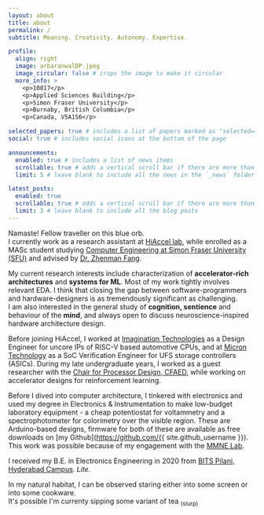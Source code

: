 ```yaml
---
layout: about
title: about
permalink: /
subtitle: Meaning. Creativity. Autonomy. Expertise.

profile:
  align: right
  image: arbaranwalDP.jpeg
  image_circular: false # crops the image to make it circular
  more_info: >
    <p>10817</p>
    <p>Applied Sciences Building</p>
    <p>Simon Fraser University</p>
    <p>Burnaby, British Columbia</p>
    <p>Canada, V5A1S6</p>

selected_papers: true # includes a list of papers marked as "selected={true}"
social: true # includes social icons at the bottom of the page

announcements:
  enabled: true # includes a list of news items
  scrollable: true # adds a vertical scroll bar if there are more than 3 news items
  limit: 5 # leave blank to include all the news in the `_news` folder

latest_posts:
  enabled: true
  scrollable: true # adds a vertical scroll bar if there are more than 3 new posts items
  limit: 3 # leave blank to include all the blog posts
---
```


Namaste! Fellow traveller on this blue orb.<br>
I currently work as a research assistant at [HiAccel lab](https://www.sfu.ca/~zhenman/group), while enrolled as a MASc student studying [Computer Engineering at Simon Fraser University (SFU)](https://www.sfu.ca/engineering/research/computer-engineering.html) and advised by [Dr. Zhenman Fang](https://www.sfu.ca/~zhenman/index.html).

My current research interests include characterization of __accelerator-rich architectures__ and __systems for ML__. Most of my work tightly involves relevant EDA. I think that closing the gap between software-programmers and hardware-designers is as tremendously significant as challenging.<br>
I am also interested in the general study of __cognition, sentience__ and behaviour of the __mind__, and always open to discuss neuroscience-inspired hardware architecture design.

Before joining HiAccel, I worked at [Imagination Technologies](https://www.imaginationtech.com/) as a Design Engineer for uncore IPs of RISC-V based automotive CPUs, and at [Micron Technology](https://in.micron.com/) as a SoC Verification Engineer for UFS storage controllers (ASICs). During my late undergraduate years, I worked as a guest researcher with the [Chair for Processor Design, CFAED](https://cfaed.tu-dresden.de/pd-about), while working on accelerator designs for reinforcement learning. 
<!-- This work has been published in IEEE TCAD 2020 and an extension for it presented at GLSVLSI '21.<br> -->
Before I dived into computer architecture, I tinkered with electronics and used my degree in Electronics & Instrumentation to make low-budget laboratory equipment - a cheap potentiostat for voltammetry and a spectrophotometer for colorimetry over the visible region. These are Arduino-based designs, firmware for both of these are available as free downloads on [my Github](https://github.com/{{ site.github_username }}). This work was possible because of my engagement with the [MMNE Lab](https://www.mmne.in/).

I received my B.E. in Electronics Engineering in 2020 from [BITS Pilani, Hyderabad Campus](http://www.bits-pilani.ac.in/hyderabad/).
*Lite*.

In my natural habitat, I can be observed staring either into some screen or into some cookware.<br>
It's possible I'm currenty sipping some variant of tea <sub>(slurp)</sub>

<!-- <sub>*I am not a web-developer. This blog is a jenga-tower built by my incoherent understanding of <a href="https://jekyllrb.com">Jekyll</a>. It is possible that some links/pages of this site are broken.*</sub> -->

